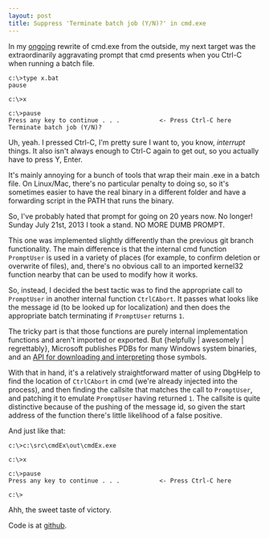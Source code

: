 ```yaml
---
layout: post
title: Suppress 'Terminate batch job (Y/N)?' in cmd.exe
---
```


In my [ongoing](http://h4ck3r.net/2013/07/04/git-branch-in-cmd/) rewrite
of cmd.exe from the outside, my next target was the extraordinarily
aggravating prompt that cmd presents when you Ctrl-C when running a
batch file.

    c:\>type x.bat
    pause

    c:\>x

    c:\>pause
    Press any key to continue . . .           <- Press Ctrl-C here
    Terminate batch job (Y/N)?

Uh, yeah. I pressed Ctrl-C, I'm pretty sure I want to, you know,
*interrupt* things. It also isn't always enough to Ctrl-C again to get
out, so you actually have to press Y, Enter.

It's mainly annoying for a bunch of tools that wrap their main .exe in a
batch file. On Linux/Mac, there's no particular penalty to doing so, so
it's sometimes easier to have the real binary in a different folder and
have a forwarding script in the PATH that runs the binary.

So, I've probably hated that prompt for going on 20 years now. No
longer! Sunday July 21st, 2013 I took a stand. NO MORE DUMB PROMPT.

This one was implemented slightly differently than the previous git
branch functionality. The main difference is that the internal cmd
function `PromptUser` is used in a variety of places (for example, to
confirm deletion or overwrite of files), and, there's no obvious call to
an imported kernel32 function nearby that can be used to modify how it
works.

So, instead, I decided the best tactic was to find the appropriate call
to `PromptUser` in another internal function `CtrlCAbort`. It passes
what looks like the message id (to be looked up for localization) and
then does the appropriate batch terminating if `PromptUser` returns `1`.

The tricky part is that those functions are purely internal
implementation functions and aren't imported or exported. But {helpfully
| awesomely | regrettably}, Microsoft publishes PDBs for many Windows
system binaries, and an [API for downloading and
interpreting](http://msdn.microsoft.com/en-us/library/windows/desktop/ms679294.aspx)
those symbols.

With that in hand, it's a relatively straightforward matter of using
DbgHelp to find the location of `CtrlCAbort` in cmd (we're already
injected into the process), and then finding the callsite that matches
the call to `PromptUser`, and patching it to emulate `PromptUser` having
returned `1`. The callsite is quite distinctive because of the pushing
of the message id, so given the start address of the function there's
little likelihood of a false positive.

And just like that:

    c:\>c:\src\cmdEx\out\cmdEx.exe

    c:\>x

    c:\>pause
    Press any key to continue . . .           <- Press Ctrl-C here

    c:\>

Ahh, the sweet taste of victory.

Code is at [github](https://github.com/sgraham/cmdEx/).
